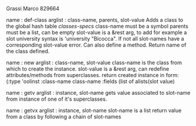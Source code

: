 Grassi Marco 829664

name : def-class
arglist : class-name, parents, slot-value 
Adds a class to the global hash table *classes-specs*
class-name must be a symbol
parents must be a list, can be empty
slot-value is a &rest arg, to add for example
a slot university syntax is 'university "Bicocca".
If not all slot-names have a corresponding slot-value error.
Can also define a method.
Return name of the class defined.

name : new
arglist : class-name, slot-value
class-name is the class from which to create the instance.
slot-value is a &rest arg, can redefine attributes/methods from superclasses.
return created instance in form:
(:type 'oolinst :class-name class-name :fields (list of alists(slot value)

name : getv
arglist : instance, slot-name
gets value associated to slot-name from instance of one of it's superclasses.

name : getvx
arglist : instance, slot-name
slot-name is a list
return value from a class by following a chain of slot-names


